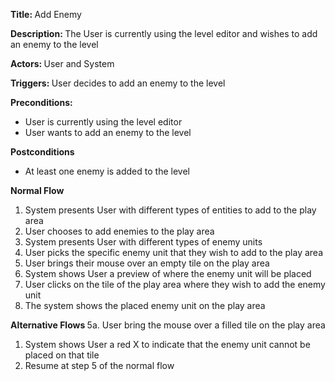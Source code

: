﻿<strong> Title: </strong> Add Enemy

<strong> Description: </strong> The User is currently using the level editor and wishes to add an enemy to the level

<strong> Actors: </strong> User and System

<strong> Triggers: </strong> User decides to add an enemy to the level

<strong> Preconditions: </strong>
<ul>
<li>User is currently using the level editor</li>
<li>User wants to add an enemy to the level</li>
</ul>

<strong> Postconditions </strong>
<ul>
<li>At least one enemy is added to the level</li>
</ul>

<strong> Normal Flow </strong>
<ol>
<li>System presents User with different types of entities to add to the play area</li>
<li>User chooses to add enemies to the play area</li>
<li>System presents User with different types of enemy units</li>
<li>User picks the specific enemy unit that they wish to add to the play area</li>
<li>User brings their mouse over an empty tile on the play area</li>
<li>System shows User a preview of where the enemy unit will be placed</li>
<li>User clicks on the tile of the play area where they wish to add the enemy unit</li>
<li>The system shows the placed enemy unit on the play area</li>
</ol>

<strong> Alternative Flows </strong>
	5a. User bring the mouse over a filled tile on the play area
<ol><li>System shows User a red X to indicate that the enemy unit cannot be placed on that tile</li>
<li>Resume at step 5 of the normal flow</li></ol>
